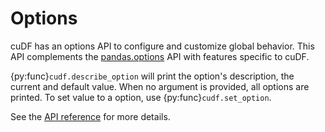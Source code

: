 # Options

cuDF has an options API to configure and customize global behavior.
This API complements the [pandas.options](https://pandas.pydata.org/docs/user_guide/options.html) API with features specific to cuDF.

{py:func}`cudf.describe_option` will print the option's description,
the current and default value.
When no argument is provided,
all options are printed.
To set value to a option, use {py:func}`cudf.set_option`.

See the [API reference](api.options) for more details.
